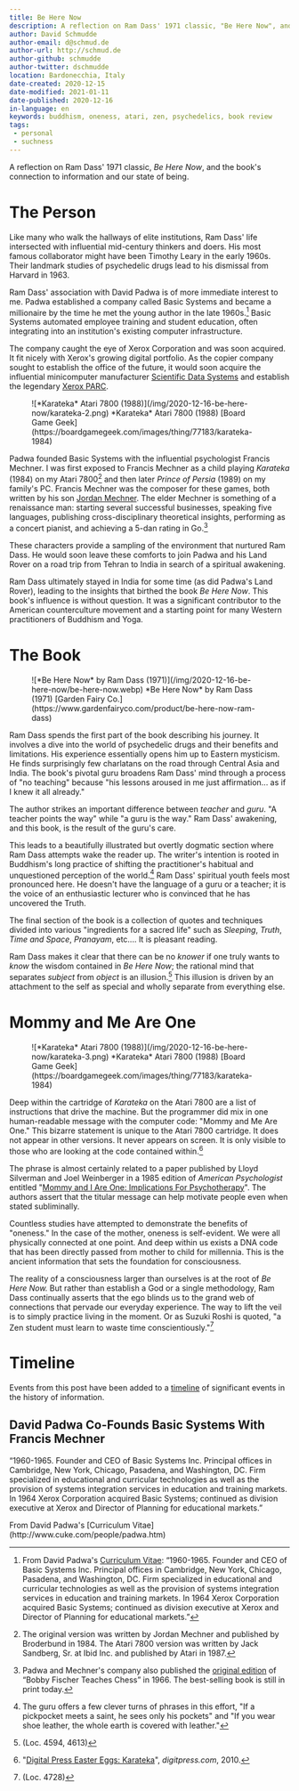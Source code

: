 ```yaml
---
title: Be Here Now
description: A reflection on Ram Dass' 1971 classic, "Be Here Now", and its connection to information and our state of being.
author: David Schmudde
author-email: d@schmud.de
author-url: http://schmud.de
author-github: schmudde
author-twitter: dschmudde
location: Bardonecchia, Italy
date-created: 2020-12-15
date-modified: 2021-01-11
date-published: 2020-12-16
in-language: en
keywords: buddhism, oneness, atari, zen, psychedelics, book review
tags:
 - personal
 - suchness
---
```



A reflection on Ram Dass' 1971 classic, *Be Here Now*, and the book's connection to information and our state of being.

# The Person

Like many who walk the hallways of elite institutions, Ram Dass' life intersected with influential mid-century thinkers and doers. His most famous collaborator might have been Timothy Leary in the early 1960s. Their landmark studies of psychedelic drugs lead to his dismissal from Harvard in 1963.

Ram Dass' association with David Padwa is of more immediate interest to me. Padwa established a company called Basic Systems and became a millionaire by the time he met the young author in the late 1960s.[^padwa] Basic Systems automated employee training and student education, often integrating into an institution's existing computer infrastructure.

The company caught the eye of Xerox Corporation and was soon acquired. It fit nicely with Xerox's growing digital portfolio. As the copier company sought to establish the office of the future, it would soon acquire the influential minicomputer manufacturer [Scientific Data Systems](https://www.computerhistory.org/revolution/minicomputers/11/340) and establish the legendary [Xerox PARC](https://en.wikipedia.org/wiki/PARC_(company)).

[^padwa]: From David Padwa's [Curriculum Vitae](http://www.cuke.com/people/padwa.htm): &ldquo;1960-1965. Founder and CEO of Basic Systems Inc. Principal offices in Cambridge, New York, Chicago, Pasadena, and Washington, DC. Firm specialized in educational and curricular technologies as well as the provision of systems integration services in education and training markets. In 1964 Xerox Corporation acquired Basic Systems; continued as division executive at Xerox and Director of Planning for educational markets.&rdquo;

<figure>
![*Karateka* Atari 7800 (1988)](/img/2020-12-16-be-here-now/karateka-2.png) *Karateka* Atari 7800 (1988) <i class="far fa-copyright"></i> [Board Game Geek](https://boardgamegeek.com/images/thing/77183/karateka-1984)
</figure>

Padwa founded Basic Systems with the influential psychologist Francis Mechner. I was first exposed to Francis Mechner as a child playing *Karateka* (1984) on my Atari 7800[^karateka] and then later *Prince of Persia* (1989) on my family's PC. Francis Mechner was the composer for these games, both written by his son [Jordan Mechner](http://jordanmechner.com/). The elder Mechner is something of a renaissance man: starting several successful businesses, speaking five languages, publishing cross-disciplinary theoretical insights, performing as a concert pianist, and achieving a 5-dan rating in Go.[^chess]

[^karateka]: The original version was written by Jordan Mechner and published by Broderbund in 1984. The Atari 7800 version was written by Jack Sandberg, Sr. at Ibid Inc. and published by Atari in 1987.

[^chess]: Padwa and Mechner's company also published the [original edition](https://books.google.it/books?id=TnVYAAAAYAAJ&redir_esc=y) of &ldquo;Bobby Fischer Teaches Chess&rdquo; in 1966. The best-selling book is still in print today.

These characters provide a sampling of the environment that nurtured Ram Dass. He would soon leave these comforts to join Padwa and his Land Rover on a road trip from Tehran to India in search of a spiritual awakening.

Ram Dass ultimately stayed in India for some time (as did Padwa's Land Rover), leading to the insights that birthed the book *Be Here Now*. This book's influence is without question. It was a significant contributor to the American counterculture movement and a starting point for many Western practitioners of Buddhism and Yoga.

# The Book

<figure>
![*Be Here Now* by Ram Dass (1971)](/img/2020-12-16-be-here-now/be-here-now.webp) *Be Here Now* by Ram Dass (1971) <i class="far fa-copyright"></i> [Garden Fairy Co.](https://www.gardenfairyco.com/product/be-here-now-ram-dass)
</figure>

Ram Dass spends the first part of the book describing his journey. It involves a dive into the world of psychedelic drugs and their benefits and limitations. His experience essentially opens him up to Eastern mysticism. He finds surprisingly few charlatans on the road through Central Asia and India. The book's pivotal guru broadens Ram Dass' mind through a process of "no teaching" because "his lessons aroused in me just affirmation... as if I knew it all already."

The author strikes an important difference between *teacher* and *guru*. "A teacher points the way" while "a guru is the way." Ram Dass' awakening, and this book, is the result of the guru's care.

This leads to a beautifully illustrated but overtly dogmatic section where Ram Dass attempts wake the reader up. The writer's intention is rooted in Buddhism's long practice of shifting the practitioner's habitual and unquestioned perception of the world.[^perception] Ram Dass' spiritual youth feels most pronounced here. He doesn't have the language of a guru or a teacher; it is the voice of an enthusiastic lecturer who is convinced that he has uncovered the Truth.

[^perception]: The guru offers a few clever turns of phrases in this effort, "If a pickpocket meets a saint, he sees only his pockets" and "If you wear shoe leather, the whole earth is covered with leather."

The final section of the book is a collection of quotes and techniques divided into various "ingredients for a sacred life" such as *Sleeping*, *Truth*, *Time and Space*, *Pranayam*, etc.... It is pleasant reading.

Ram Dass makes it clear that there can be no *knower* if one truly wants to *know* the wisdom contained in *Be Here Now*; the rational mind that separates *subject* from *object* is an illusion.[^be-here-now] This illusion is driven by an attachment to the self as special and wholly separate from everything else.

[^be-here-now]: (Loc. 4594, 4613)

# Mommy and Me Are One

<figure>
![*Karateka* Atari 7800 (1988)](/img/2020-12-16-be-here-now/karateka-3.png) *Karateka* Atari 7800 (1988) <i class="far fa-copyright"></i> [Board Game Geek](https://boardgamegeek.com/images/thing/77183/karateka-1984)
</figure>

Deep within the cartridge of *Karateka* on the Atari 7800 are a list of instructions that drive the machine. But the programmer did mix in one human-readable message with the computer code: "Mommy and Me Are One." This bizarre statement is unique to the Atari 7800 cartridge. It does not appear in other versions. It never appears on screen. It is only visible to those who are looking at the code contained within.[^digitpress]

[^digitpress]: "[Digital Press Easter Eggs: Karateka](https://www.digitpress.com/eastereggs/78karateka.htm)", *digitpress.com*, 2010.

The phrase is almost certainly related to a paper published by Lloyd Silverman and Joel Weinberger in a 1985 edition of *American Psychologist* entitled "[Mommy and I Are One: Implications For Psychotherapy](https://content.apa.org/doiLanding?doi=10.1037%2F0003-066X.40.12.1296)". The authors assert that the titular message can help motivate people even when stated subliminally.

Countless studies have attempted to demonstrate the benefits of "oneness." In the case of the mother, oneness is self-evident. We were all physically connected at one point. And deep within us exists a DNA code that has been directly passed from mother to child for millennia. This is the ancient information that sets the foundation for consciousness.

The reality of a consciousness larger than ourselves is at the root of *Be Here Now.* But rather than establish a God or a single methodology, Ram Dass continually asserts that the ego blinds us to the grand web of connections that pervade our everyday experience. The way to lift the veil is to simply practice living in the moment. Or as Suzuki Roshi is quoted, "a Zen student must learn to waste time conscientiously."[^roshi]

[^roshi]: (Loc. 4728)

# Timeline

Events from this post have been added to a [timeline](/pages/timeline.html) of significant events in the history of information.

<div class="timeline-item" date-is='1960' machine-date='1960'>

## David Padwa Co-Founds Basic Systems With Francis Mechner

&ldquo;1960-1965. Founder and CEO of Basic Systems Inc. Principal offices in Cambridge, New York, Chicago, Pasadena, and Washington, DC. Firm specialized in educational and curricular technologies as well as the provision of systems integration services in education and training markets. In 1964 Xerox Corporation acquired Basic Systems; continued as division executive at Xerox and Director of Planning for educational markets.&rdquo;

<footer>
From David Padwa's [Curriculum Vitae](http://www.cuke.com/people/padwa.htm)
</footer>
</div>
